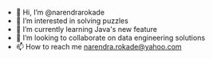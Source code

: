 - 👋 Hi, I’m @narendrarokade
- 👀 I’m interested in solving puzzles
- 🌱 I’m currently learning Java's new feature
- 💞️ I’m looking to collaborate on data engineering solutions
- 📫 How to reach me narendra.rokade@yahoo.com

<!---
narendrarokade/narendrarokade is a ✨ special ✨ repository because its `README.md` (this file) appears on your GitHub profile.
You can click the Preview link to take a look at your changes.
--->
